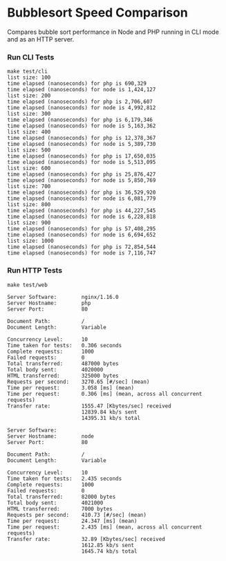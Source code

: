 # Bubblesort Speed Comparison
Compares bubble sort performance in Node and PHP running in CLI mode and as an HTTP server.

### Run CLI Tests

    make test/cli
    list size: 100
    time elapsed (nanoseconds) for php is 690,329
    time elapsed (nanoseconds) for node is 1,424,127
    list size: 200
    time elapsed (nanoseconds) for php is 2,706,607
    time elapsed (nanoseconds) for node is 4,992,812
    list size: 300
    time elapsed (nanoseconds) for php is 6,179,346
    time elapsed (nanoseconds) for node is 5,163,362
    list size: 400
    time elapsed (nanoseconds) for php is 12,378,367
    time elapsed (nanoseconds) for node is 5,389,730
    list size: 500
    time elapsed (nanoseconds) for php is 17,650,035
    time elapsed (nanoseconds) for node is 5,513,095
    list size: 600
    time elapsed (nanoseconds) for php is 25,876,427
    time elapsed (nanoseconds) for node is 5,850,769
    list size: 700
    time elapsed (nanoseconds) for php is 36,529,920
    time elapsed (nanoseconds) for node is 6,081,779
    list size: 800
    time elapsed (nanoseconds) for php is 44,227,545
    time elapsed (nanoseconds) for node is 6,228,818
    list size: 900
    time elapsed (nanoseconds) for php is 57,408,295
    time elapsed (nanoseconds) for node is 6,694,652
    list size: 1000
    time elapsed (nanoseconds) for php is 72,854,544
    time elapsed (nanoseconds) for node is 7,116,747

### Run HTTP Tests

    make test/web

    Server Software:        nginx/1.16.0
    Server Hostname:        php
    Server Port:            80
    
    Document Path:          /
    Document Length:        Variable
    
    Concurrency Level:      10
    Time taken for tests:   0.306 seconds
    Complete requests:      1000
    Failed requests:        0
    Total transferred:      487000 bytes
    Total body sent:        4020000
    HTML transferred:       325000 bytes
    Requests per second:    3270.65 [#/sec] (mean)
    Time per request:       3.058 [ms] (mean)
    Time per request:       0.306 [ms] (mean, across all concurrent requests)
    Transfer rate:          1555.47 [Kbytes/sec] received
                            12839.84 kb/s sent
                            14395.31 kb/s total
    
    Server Software:        
    Server Hostname:        node
    Server Port:            80
    
    Document Path:          /
    Document Length:        Variable
    
    Concurrency Level:      10
    Time taken for tests:   2.435 seconds
    Complete requests:      1000
    Failed requests:        0
    Total transferred:      82000 bytes
    Total body sent:        4021000
    HTML transferred:       7000 bytes
    Requests per second:    410.73 [#/sec] (mean)
    Time per request:       24.347 [ms] (mean)
    Time per request:       2.435 [ms] (mean, across all concurrent requests)
    Transfer rate:          32.89 [Kbytes/sec] received
                            1612.85 kb/s sent
                            1645.74 kb/s total